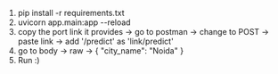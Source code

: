 
1. pip install -r requirements.txt
2. uvicorn app.main:app --reload
3. copy the port link it provides -> go to postman -> change to POST -> paste link -> add '/predict' as 'link/predict'
4. go to body -> raw -> 
{
  "city_name": "Noida"
}
5. Run :)